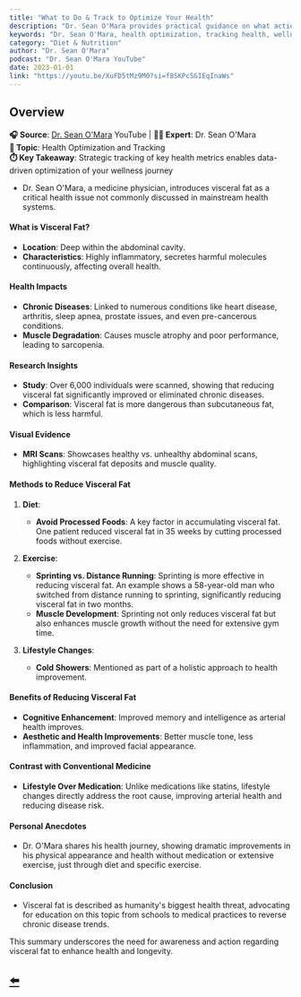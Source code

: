 ```yaml
---
title: "What to Do & Track to Optimize Your Health"
description: "Dr. Sean O'Mara provides practical guidance on what actions to take and what metrics to track for optimal health and wellness outcomes."
keywords: "Dr. Sean O'Mara, health optimization, tracking health, wellness metrics, health monitoring, lifestyle optimization"
category: "Diet & Nutrition"
author: "Dr. Sean O'Mara"
podcast: "Dr. Sean O'Mara YouTube"
date: 2023-01-01
link: "https://youtu.be/XuFD5tMz9M0?si=f8SKPcSGIEqInaWs"
---
```


## Overview

**🎧 Source**: [Dr. Sean O'Mara](https://www.youtube.com/watch?v=XuFD5tMz9M0) YouTube | **👨‍⚕️ Expert**: Dr. Sean O'Mara  
**🎯 Topic**: Health Optimization and Tracking  
**⏱️ Key Takeaway**: Strategic tracking of key health metrics enables data-driven optimization of your wellness journey
- Dr. Sean O'Mara, a medicine physician, introduces visceral fat as a critical health issue not commonly discussed in mainstream health systems.

#### **What is Visceral Fat?**
- **Location**: Deep within the abdominal cavity.
- **Characteristics**: Highly inflammatory, secretes harmful molecules continuously, affecting overall health.

#### **Health Impacts**
- **Chronic Diseases**: Linked to numerous conditions like heart disease, arthritis, sleep apnea, prostate issues, and even pre-cancerous conditions.
- **Muscle Degradation**: Causes muscle atrophy and poor performance, leading to sarcopenia.

#### **Research Insights**
- **Study**: Over 6,000 individuals were scanned, showing that reducing visceral fat significantly improved or eliminated chronic diseases.
- **Comparison**: Visceral fat is more dangerous than subcutaneous fat, which is less harmful.

#### **Visual Evidence**
- **MRI Scans**: Showcases healthy vs. unhealthy abdominal scans, highlighting visceral fat deposits and muscle quality.

#### **Methods to Reduce Visceral Fat**
1. **Diet**:
   - **Avoid Processed Foods**: A key factor in accumulating visceral fat. One patient reduced visceral fat in 35 weeks by cutting processed foods without exercise.
   
2. **Exercise**:
   - **Sprinting vs. Distance Running**: Sprinting is more effective in reducing visceral fat. An example shows a 58-year-old man who switched from distance running to sprinting, significantly reducing visceral fat in two months.
   - **Muscle Development**: Sprinting not only reduces visceral fat but also enhances muscle growth without the need for extensive gym time.

3. **Lifestyle Changes**:
   - **Cold Showers**: Mentioned as part of a holistic approach to health improvement.

#### **Benefits of Reducing Visceral Fat**
- **Cognitive Enhancement**: Improved memory and intelligence as arterial health improves.
- **Aesthetic and Health Improvements**: Better muscle tone, less inflammation, and improved facial appearance.

#### **Contrast with Conventional Medicine**
- **Lifestyle Over Medication**: Unlike medications like statins, lifestyle changes directly address the root cause, improving arterial health and reducing disease risk.

#### **Personal Anecdotes**
- Dr. O'Mara shares his health journey, showing dramatic improvements in his physical appearance and health without medication or extensive exercise, just through diet and specific exercise.

#### **Conclusion**
- Visceral fat is described as humanity's biggest health threat, advocating for education on this topic from schools to medical practices to reverse chronic disease trends.

This summary underscores the need for awareness and action regarding visceral fat to enhance health and longevity.

## [⬅️](/)